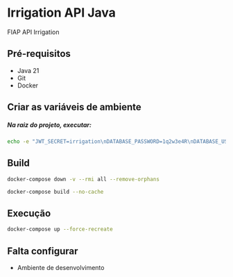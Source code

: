 # Irrigation API Java

FIAP API Irrigation

## Pré-requisitos

- Java 21
- Git
- Docker

## Criar as variáveis de ambiente

##### Na raiz do projeto, executar: 

```sh
echo -e "JWT_SECRET=irrigation\nDATABASE_PASSWORD=1q2w3e4R\nDATABASE_USER=root\nDATABASE_URL=jdbc:mysql://mysqldb:3306/irrigation_db" > .env
```


## Build

```sh
docker-compose down -v --rmi all --remove-orphans
```

```sh
docker-compose build --no-cache
```

## Execução


```sh
docker-compose up --force-recreate
```

## Falta configurar

- Ambiente de desenvolvimento